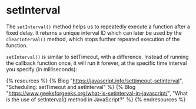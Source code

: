 # setInterval

The `setInterval()` method helps us to repeatedly execute a function after a fixed delay. It returns a unique interval ID which can later be used by the `clearInterval()` method, which stops further repeated execution of the function. 

`setInterval()` is similar to setTimeout, with a difference. Instead of running the callback function once, it will run it forever, at the specific time interval you specify (in milliseconds):

{% resources %}
  {% Blog "https://javascript.info/settimeout-setinterval", "Scheduling: setTimeout and setInterval" %}
  {% Blog "https://www.geeksforgeeks.org/what-is-setinterval-in-javascript/", "What is the use of setInterval() method in JavaScript?" %}
{% endresources %}
